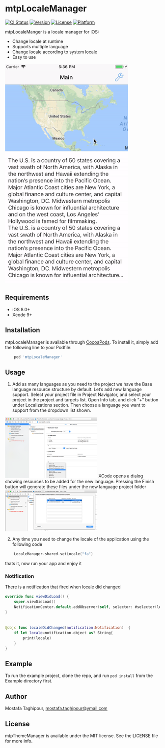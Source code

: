 # mtpLocaleManager

[![CI Status](http://img.shields.io/travis/mostafa.taghipour@ymail.com/mtpLocaleManager.svg?style=flat)](https://travis-ci.org/mostafa.taghipour@ymail.com/mtpLocaleManager)
[![Version](https://img.shields.io/cocoapods/v/mtpLocaleManager.svg?style=flat)](http://cocoapods.org/pods/mtpLocaleManager)
[![License](https://img.shields.io/cocoapods/l/mtpLocaleManager.svg?style=flat)](http://cocoapods.org/pods/mtpLocaleManager)
[![Platform](https://img.shields.io/cocoapods/p/mtpLocaleManager.svg?style=flat)](http://cocoapods.org/pods/mtpLocaleManager)

mtpLocaleManger is a locale manager for iOS:

- Change locale at runtime
- Supports multiple language
- Change locale according to system locale
- Easy to use


![multi-language app](/screenshots/1.gif)


## Requirements
- iOS 8.0+
- Xcode 9+



## Installation

mtpLocaleManager is available through [CocoaPods](http://cocoapods.org). To install
it, simply add the following line to your Podfile:

```ruby
    pod 'mtpLocaleManager'
```


## Usage

1. Add as many languages as you need to the project
we have the Base language resource structure by default. Let’s add new language support.
Select your project file in Project Navigator, and select your project in the project and targets list. Open Info tab, and click “+” button under Localizations section. Then choose a language you want to support from the dropdown list shown.
<img src="https://raw.githubusercontent.com/MostafaTaghipour/mtpLocaleManager/master/screenshots/2.png" width="300" title="add new language">
XCode opens a dialog showing resources to be added for the new language. Pressing the Finish button will generate these files under the new language project folder
<img src="https://raw.githubusercontent.com/MostafaTaghipour/mtpLocaleManager/master/screenshots/3.png" width="300" title="localize app">

2. Any time you need to change the locale of the application using the following code
```swift
    LocaleManager.shared.setLocale("fa")
```

thats it, now run your app and enjoy it


### Notification
There is a notification that fired when locale did changed
```swift
override func viewDidLoad() {
    super.viewDidLoad()
    NotificationCenter.default.addObserver(self, selector: #selector(localeDidChanged(notification:)), name: NSNotification.Name.LocaleDidChange, object: nil)
}


@objc func localeDidChanged(notification:Notification)  {
    if let locale=notification.object as? String{
        print(locale)
    }
}

```


## Example

To run the example project, clone the repo, and run `pod install` from the Example directory first.


## Author

Mostafa Taghipour, mostafa.taghipour@ymail.com

## License

mtpThemeManager is available under the MIT license. See the LICENSE file for more info.

